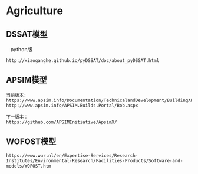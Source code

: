 # Agriculture
## DSSAT模型
    python版
    
    http://xiaoganghe.github.io/pyDSSAT/doc/about_pyDSSAT.html 
             
## APSIM模型
    当前版本:    
    https://www.apsim.info/Documentation/TechnicalandDevelopment/BuildingAPSIMfromsource.aspx
    http://www.apsim.info/APSIM.Builds.Portal/Bob.aspx
        
    下一版本：
    https://github.com/APSIMInitiative/ApsimX/       
## WOFOST模型
    https://www.wur.nl/en/Expertise-Services/Research-Institutes/Environmental-Research/Facilities-Products/Software-and-models/WOFOST.htm

